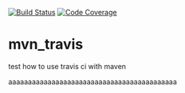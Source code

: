 [![Build Status](https://www.travis-ci.org/selab722/mvn_travis.svg?branch=master)](https://travis-ci.com/selab722/mvn_travis)
[![Code Coverage](https://codecov.io/github/selab722/mvn_travis/coverage.svg)](https://codecov.io/gh/selab722/mvn_travis)



# mvn_travis

test how to use travis ci with maven

aaaaaaaaaaaaaaaaaaaaaaaaaaaaaaaaaaaaaaaaaaa

